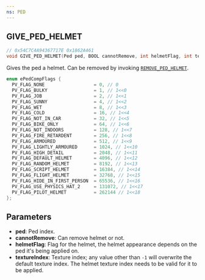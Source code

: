 ```yaml
---
ns: PED
---
```

## GIVE_PED_HELMET

```c
// 0x54C7C4A94367717E 0x1862A461
void GIVE_PED_HELMET(Ped ped, BOOL cannotRemove, int helmetFlag, int textureIndex);
```

Gives the ped a helmet. Can be removed by invoking [`REMOVE_PED_HELMET`](#0xA7B2458D0AD6DED8).

```c
enum ePedCompFlags {
  PV_FLAG_NONE                  = 0, // 0
  PV_FLAG_BULKY                 = 1, // 1<<0
  PV_FLAG_JOB                   = 2, // 1<<1
  PV_FLAG_SUNNY                 = 4, // 1<<2
  PV_FLAG_WET                   = 8, // 1<<3
  PV_FLAG_COLD                  = 16, // 1<<4
  PV_FLAG_NOT_IN_CAR            = 32, // 1<<5
  PV_FLAG_BIKE_ONLY             = 64, // 1<<6
  PV_FLAG_NOT_INDOORS           = 128, // 1<<7
  PV_FLAG_FIRE_RETARDENT        = 256, // 1<<8
  PV_FLAG_ARMOURED              = 512, // 1<<9
  PV_FLAG_LIGHTLY_ARMOURED      = 1024, // 1<<10
  PV_FLAG_HIGH_DETAIL           = 2048, // 1<<11
  PV_FLAG_DEFAULT_HELMET        = 4096, // 1<<12
  PV_FLAG_RANDOM_HELMET         = 8192, // 1<<13
  PV_FLAG_SCRIPT_HELMET         = 16384, // 1<<14
  PV_FLAG_FLIGHT_HELMET         = 32768, // 1<<15
  PV_FLAG_HIDE_IN_FIRST_PERSON  = 65536, // 1<<16
  PV_FLAG_USE_PHYSICS_HAT_2     = 131072, // 1<<17
  PV_FLAG_PILOT_HELMET          = 262144 // 1<<18
};
```

## Parameters
* **ped**: Ped index.
* **cannotRemove**: Can remove helmet or not.
* **helmetFlag**: Flag for the helmet, the helmet appearance depends on the ped it's being applied on.
* **textureIndex**: Texture index; any value other than `-1` will overwrite the default texture index. The helmet texture index needs to be valid for it to be applied.
